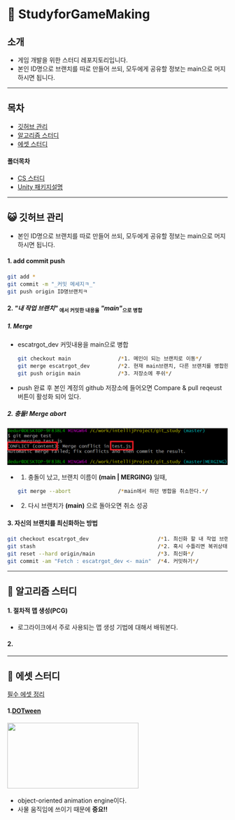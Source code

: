 # 📖 StudyforGameMaking
## 소개
- 게임 개발을 위한 스터디 레포지토리입니다.
- 본인 ID명으로 브랜치를 따로 만들어 쓰되, 모두에게 공유할 정보는 main으로 머지하시면 됩니다.

---
## 목차

- [깃허브 관리](#깃허브-관리)
- [알고리즘 스터디](#알고리즘-스터디)
- [에셋 스터디](#에셋-스터디)

#### 폴더목차
- [CS 스터디](./CS_전공지식/README.md)
- [Unity 패키지설명](./Package_설명/README.md)


---

## 😺 깃허브 관리
- 본인 ID명으로 브랜치를 따로 만들어 쓰되, 모두에게 공유할 정보는 main으로 머지하시면 됩니다.
#### 1. add commit push
```bash
git add *
git commit -m "_커밋 메세지ㅋ_"
git push origin ID명브랜치ㅋ
```

#### 2. *"내 작업 브랜치"* <sub>에서 커밋한 내용을</sub> *"main"*<sub>으로 병합</sub>

##### 1. Merge
- escatrgot_dev 커밋내용을 main으로 병합
    ```bash
    git checkout main               /*1. 메인이 되는 브랜치로 이동*/
    git merge escatrgot_dev         /*2. 현재 main브랜치, 다른 브랜치를 병합한다.*/
    git push origin main            /*3. 저장소에 푸쉬*/
    ```
 - push 완료 후 본인 계정의 github 저장소에 들어오면 Compare & pull reqeust 버튼이 활성화 되어 있다.

##### 2. 충돌! Merge abort
<img src="./image/Conflict.png" width=700px>

- 1. 충돌이 났고, 브랜치 이름이 **(main | MERGING)** 일때,
    ```bash
    git merge --abort               /*main에서 하던 병합을 취소한다.*/
    ```
- 2. 다시 브랜치가 **(main)** 으로 돌아오면 취소 성공 

#### 3. 자신의 브랜치를 최신화하는 방법

```bash
git checkout escatrgot_dev                      /*1. 최신화 할 내 작업 브랜치*/
git stash                                       /*2. 혹시 수틀리면 복귀상태 Save*/
git reset --hard origin/main                    /*3. 최신화*/
git commit -am "Fetch : escatrgot_dev <- main"  /*4. 커밋하기*/
```

---

## 🧠 알고리즘 스터디

#### 1. 절차적 맵 생성(PCG)
 - 로그라이크에서 주로 사용되는 맵 생성 기법에 대해서 배워본다.
#### 2. 

---
## 🔖 에셋 스터디
[필수 에셋 정리](https://tagilog.tistory.com/914)

#### 1.[DOTween](https://assetstore.unity.com/packages/tools/animation/dotween-hotween-v2-27676)
<img src="https://assetstorev1-prd-cdn.unity3d.com/key-image/d28cf7c5-1e07-4494-81e3-bc3ca7539da6.webp" width="300" height="150"/>

- object-oriented animation engine이다.
- 사물 움직임에 쓰이기 때문에 **중요!!**
